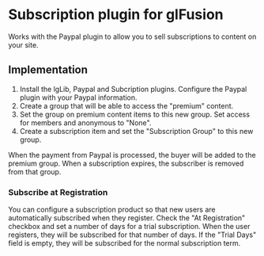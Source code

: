 # Subscription plugin for glFusion
Works with the Paypal plugin to allow you to sell subscriptions to content on
your site.

## Implementation
1. Install the lgLib, Paypal and Subcription plugins. Configure the Paypal
plugin with your Paypal information. 
1. Create a group that will be able to access the "premium" content.
1. Set the group on premium content items to this new group. Set access for
members and anonymous to "None".
1. Create a subscription item and set the "Subscription Group" to this new
group.

When the payment from Paypal is processed, the buyer will be added to the
premium group. When a subscription expires, the subscriber is removed from
that group.

### Subscribe at Registration
You can configure a subscription product so that new users are automatically subscribed when they register.
Check the "At Registration" checkbox and set a number of days for a trial subscription.
When the user registers, they will be subscribed for that number of days.
If the "Trial Days" field is empty, they will be subscribed for the normal subscription term.
